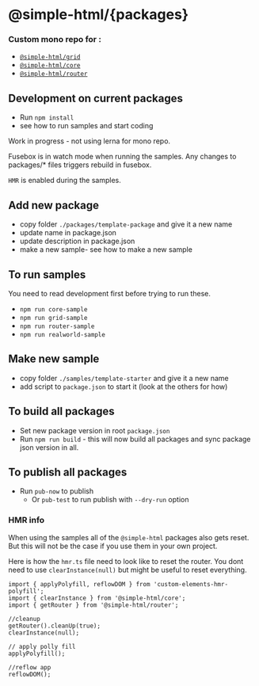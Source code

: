 # @simple-html/{packages}

### Custom mono repo for :
* [`@simple-html/grid`](https://github.com/simple-html/simple-html/tree/master/packages/grid)
* [`@simple-html/core`](https://github.com/simple-html/simple-html/tree/master/packages/core)
* [`@simple-html/router`](https://github.com/simple-html/simple-html/tree/master/packages/router)


## Development on current packages
* Run `npm install`
* see how to run samples and start coding

Work in progress - not using lerna for mono repo.

Fusebox is in watch mode when running the samples. Any changes to packages/* files triggers rebuild in fusebox. 

`HMR` is enabled during the samples.


## Add new package
* copy folder `./packages/template-package` and give it a new name
* update name in package.json
* update description in package.json
* make a new sample- see how to make a new sample


## To run samples

You need to read development first before trying to run these.

* `npm run core-sample`
* `npm run grid-sample`
* `npm run router-sample`
* `npm run realworld-sample`

## Make new sample
* copy folder `./samples/template-starter` and give it a new name
* add script to `package.json` to start it (look at the others for how)

## To build all packages
* Set new package version in root `package.json`
* Run `npm run build` - this will now build all packages and sync package json version in all. 

## To publish all packages
* Run `pub-now` to publish 
  * Or `pub-test` to run publish with `--dry-run` option


### HMR info

When using the samples all of the `@simple-html` packages also gets reset. But this will not be the case if you use them in your own project.

Here is how the `hmr.ts` file need to look like to reset the router.
You dont need to use `clearInstance(null)` but might be useful to reset everything.

```
import { applyPolyfill, reflowDOM } from 'custom-elements-hmr-polyfill';
import { clearInstance } from '@simple-html/core';
import { getRouter } from '@simple-html/router';

//cleanup
getRouter().cleanUp(true);
clearInstance(null);

// apply polly fill
applyPolyfill();

//reflow app
reflowDOM();
```

